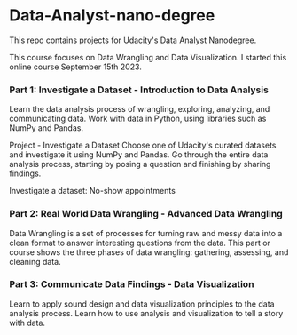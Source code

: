 # Data-Analyst-nano-degree
 This repo contains projects for Udacity's Data Analyst Nanodegree.

 This course focuses on Data Wrangling and Data Visualization. I started this online course September 15th 2023.

 ### Part 1: Investigate a Dataset - Introduction to Data Analysis

 Learn the data analysis process of wrangling, exploring, analyzing, and communicating data. Work with data in Python, using libraries such as NumPy and Pandas.

 Project - Investigate a Dataset
 Choose one of Udacity's curated datasets and investigate it using NumPy and Pandas. Go through the entire data analysis process, starting by posing a question and finishing by sharing findings.

 Investigate a dataset: No-show appointments



 ### Part 2: Real World Data Wrangling - Advanced Data Wrangling

 Data Wrangling is a set of processes for turning raw and messy data into a clean format to answer interesting questions from the data. This part or course shows the three phases of data wrangling: gathering, assessing, and cleaning data.


 ### Part 3: Communicate Data Findings - Data Visualization 

 Learn to apply sound design and data visualization principles to the data analysis process. Learn how to use analysis and visualization to tell a story with data.

